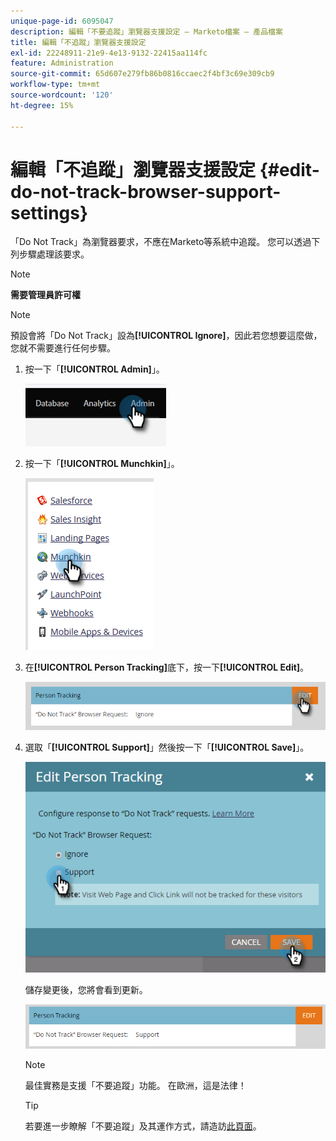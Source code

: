 ```yaml
---
unique-page-id: 6095047
description: 編輯「不要追蹤」瀏覽器支援設定 — Marketo檔案 — 產品檔案
title: 編輯「不追蹤」瀏覽器支援設定
exl-id: 22248911-21e9-4e13-9132-22415aa114fc
feature: Administration
source-git-commit: 65d607e279fb86b0816ccaec2f4bf3c69e309cb9
workflow-type: tm+mt
source-wordcount: '120'
ht-degree: 15%

---
```


# 編輯「不追蹤」瀏覽器支援設定 {#edit-do-not-track-browser-support-settings}

「Do Not Track」為瀏覽器要求，不應在Marketo等系統中追蹤。 您可以透過下列步驟處理該要求。

>[!NOTE]
>
>**需要管理員許可權**

>[!NOTE]
>
>預設會將「Do Not Track」設為&#x200B;**[!UICONTROL Ignore]**，因此若您想要這麼做，您就不需要進行任何步驟。

1. 按一下「**[!UICONTROL Admin]**」。

   ![](assets/edit-do-not-track-browser-support-settings-1.png)

1. 按一下「**[!UICONTROL Munchkin]**」。

   ![](assets/edit-do-not-track-browser-support-settings-2.png)

1. 在&#x200B;**[!UICONTROL Person Tracking]**&#x200B;底下，按一下&#x200B;**[!UICONTROL Edit]**。

   ![](assets/edit-do-not-track-browser-support-settings-3.png)

1. 選取「**[!UICONTROL Support]**」然後按一下「**[!UICONTROL Save]**」。

   ![](assets/edit-do-not-track-browser-support-settings-4.png)

   儲存變更後，您將會看到更新。

   ![](assets/edit-do-not-track-browser-support-settings-5.png)

   >[!NOTE]
   >
   >最佳實務是支援「不要追蹤」功能。 在歐洲，這是法律！

   >[!TIP]
   >
   >若要進一步瞭解「不要追蹤」及其運作方式，請造訪[此頁面](https://en.wikipedia.org/wiki/Do_Not_Track)。
